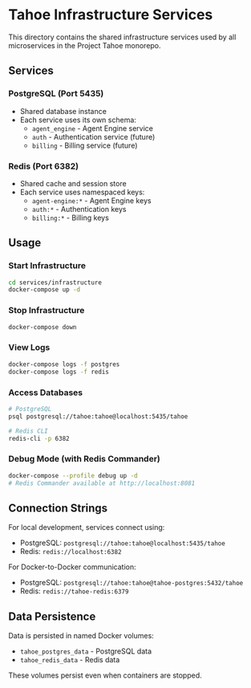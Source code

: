 # Tahoe Infrastructure Services

This directory contains the shared infrastructure services used by all microservices in the Project Tahoe monorepo.

## Services

### PostgreSQL (Port 5435)
- Shared database instance
- Each service uses its own schema:
  - `agent_engine` - Agent Engine service
  - `auth` - Authentication service (future)
  - `billing` - Billing service (future)

### Redis (Port 6382)
- Shared cache and session store
- Each service uses namespaced keys:
  - `agent-engine:*` - Agent Engine keys
  - `auth:*` - Authentication keys
  - `billing:*` - Billing keys

## Usage

### Start Infrastructure
```bash
cd services/infrastructure
docker-compose up -d
```

### Stop Infrastructure
```bash
docker-compose down
```

### View Logs
```bash
docker-compose logs -f postgres
docker-compose logs -f redis
```

### Access Databases
```bash
# PostgreSQL
psql postgresql://tahoe:tahoe@localhost:5435/tahoe

# Redis CLI
redis-cli -p 6382
```

### Debug Mode (with Redis Commander)
```bash
docker-compose --profile debug up -d
# Redis Commander available at http://localhost:8081
```

## Connection Strings

For local development, services connect using:
- PostgreSQL: `postgresql://tahoe:tahoe@localhost:5435/tahoe`
- Redis: `redis://localhost:6382`

For Docker-to-Docker communication:
- PostgreSQL: `postgresql://tahoe:tahoe@tahoe-postgres:5432/tahoe`
- Redis: `redis://tahoe-redis:6379`

## Data Persistence

Data is persisted in named Docker volumes:
- `tahoe_postgres_data` - PostgreSQL data
- `tahoe_redis_data` - Redis data

These volumes persist even when containers are stopped.